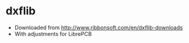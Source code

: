 # dxflib

- Downloaded from http://www.ribbonsoft.com/en/dxflib-downloads
- With adjustments for LibrePCB
